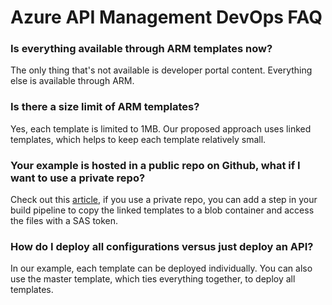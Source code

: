 # Azure API Management DevOps FAQ

### Is everything available through ARM templates now?
The only thing that's not available is developer portal content. Everything else is available through ARM.  

### Is there a size limit of ARM templates?
Yes, each template is limited to 1MB. Our proposed approach uses linked templates, which helps to keep each template relatively small. 

### Your example is hosted in a public repo on Github, what if I want to use a private repo? 
Check out this [article](https://blog.eldert.net/api-management-ci-cd-using-arm-templates-linked-template/), if you use a private repo, you can add a step in your build pipeline to copy the linked templates to a blob container and access the files with a SAS token. 

### How do I deploy all configurations versus just deploy an API?
In our example, each template can be deployed individually. You can also use the master template, which ties everything together, to deploy all templates. 